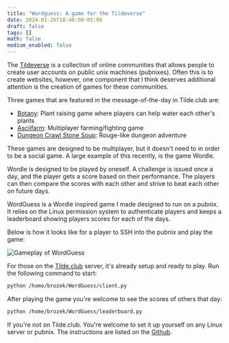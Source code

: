 ```yaml
---
title: "Wordguess: A game for the Tildeverse"
date: 2024-01-26T18:40:00-05:00
draft: false
tags: []
math: false
medium_enabled: false
---
```


The [Tildeverse](/blog/tildeverse/) is a collection of online communities that allows people to create user accounts on public unix machines (pubnixes). Often this is to create websites, however, one component that I think deserves additional attention is the creation of games for these communities.

Three games that are featured in the message-of-the-day in Tilde.club are:

- [Botany](https://tildegit.org/team/botany): Plant raising game where players can help water each other's plants
- [Asciifarm](https://github.com/jmdejong/asciifarm): Multiplayer farming/fighting game
- [Dungeon Crawl Stone Soup](http://crawl.develz.org/): Rouge-like dungeon adventure

These games are designed to be multiplayer, but it doesn't need to in order to be a social game. A large example of this recently, is the game Wordle.

Wordle is designed to be played by oneself. A challenge is issued once a day, and the player gets a score based on their performance. The players can then compare the scores with each other and strive to beat each other on future days.

WordGuess is a Wordle inspired game I made designed to run on a pubnix. It relies on the Linux permission system to authenticate players and keeps a leaderboard showing players scores for each of the days.

Below is how it looks like for a player to SSH into the pubnix and play the game:

![Gameplay of WordGuess](/files/images/blog/wordguess.svg)

For those on the [Tilde.club](https://tilde.club/) server, it's already setup and ready to play. Run the following command to start:

```bash
python /home/brozek/WordGuess/client.py
```

After playing the game you're welcome to see the scores of others that day:

```bash
python /home/brozek/WordGuess/leaderboard.py
```

If you're not on Tilde.club. You're welcome to set it up yourself on any Linux server or pubnix. The instructions are listed on the [Github](https://github.com/brandon-rozek/wordguess).



